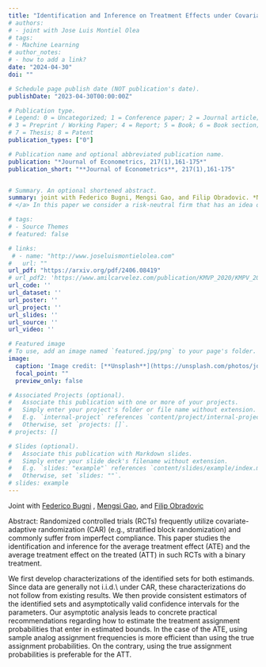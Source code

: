 ```yaml
---
title: "Identification and Inference on Treatment Effects under Covariate-Adaptive Randomization and Imperfect Compliance"
# authors:
# - joint with Jose Luis Montiel Olea
# tags:
# - Machine Learning
# author_notes:
# - how to add a link?
date: "2024-04-30"
doi: ""

# Schedule page publish date (NOT publication's date).
publishDate: "2023-04-30T00:00:00Z"

# Publication type.
# Legend: 0 = Uncategorized; 1 = Conference paper; 2 = Journal article;
# 3 = Preprint / Working Paper; 4 = Report; 5 = Book; 6 = Book section;
# 7 = Thesis; 8 = Patent
publication_types: ["0"]

# Publication name and optional abbreviated publication name.
publication: "*Journal of Econometrics, 217(1),161-175*"
publication_short: "**Journal of Econometrics**, 217(1),161-175"


# Summary. An optional shortened abstract.
summary: joint with Federico Bugni, Mengsi Gao, and Filip Obradovic. *New version available!*
# </a> In this paper we consider a risk-neutral firm that has an idea of unknown quality, but can perform an experiment to learn about it. The firm's goal is to decide the experiment's size and whether or not the idea should be implemented at scale after observing the experiment's outcome. We solve this problem using a Bayesian criterion (Gaussian Prior) and Minimax Regret criterion.

# tags:
# - Source Themes
# featured: false

# links:
 # - name: "http://www.joseluismontielolea.com"
#   url: ""
url_pdf: "https://arxiv.org/pdf/2406.08419"
# url_pdf2: 'https://www.amilcarvelez.com/publication/KMVP_2020/KMPV_2020Appendix.pdf'
url_code: ''
url_dataset: ''
url_poster: ''
url_project: ''
url_slides: ''
url_source: ''
url_video: ''

# Featured image
# To use, add an image named `featured.jpg/png` to your page's folder. 
image:
  caption: 'Image credit: [**Unsplash**](https://unsplash.com/photos/jdD8gXaTZsc)'
  focal_point: ""
  preview_only: false

# Associated Projects (optional).
#   Associate this publication with one or more of your projects.
#   Simply enter your project's folder or file name without extension.
#   E.g. `internal-project` references `content/project/internal-project/index.md`.
#   Otherwise, set `projects: []`.
# projects: []

# Slides (optional).
#   Associate this publication with Markdown slides.
#   Simply enter your slide deck's filename without extension.
#   E.g. `slides: "example"` references `content/slides/example/index.md`.
#   Otherwise, set `slides: ""`.
# slides: example
---
```

Joint with <a href="https://sites.northwestern.edu/federicobugni/" target="_blank"> Federico Bugni</a> </span>, <span><a href="https://www.econ.berkeley.edu/grad/profiles/14733" target="_blank"> Mengsi Gao</a></span>, <span>and <a href="https://filipobradovic.com/" target="_blank"> Filip Obradovic</a> </span></div>

Abstract: Randomized controlled trials (RCTs) frequently utilize covariate-adaptive randomization (CAR) (e.g., stratified block randomization) and commonly suffer from imperfect compliance. This paper studies the identification and inference for the average treatment effect (ATE) and the average treatment effect on the treated (ATT) in such RCTs with a binary treatment.

We first develop characterizations of the identified sets for both estimands. Since data are generally not i.i.d.\ under CAR, these characterizations do not follow from existing results. We then provide consistent estimators of the identified sets and asymptotically valid confidence intervals for the parameters. Our asymptotic analysis leads to concrete practical recommendations regarding how to estimate the treatment assignment probabilities that enter in estimated bounds. In the case of the ATE, using sample analog assignment frequencies is more efficient than using the true assignment probabilities. On the contrary, using the true assignment probabilities is preferable for the ATT.
